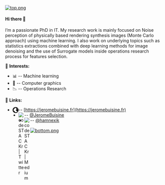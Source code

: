 [<img align="center" alt="top.png" src="https://jeromebuisine.fr/img/others/top_v3.png" />]()

#### Hi there 👋

I’m a passionate PhD in IT. My research work is mainly focused on Noise perception of physically based rendering synthesis images (Monte Carlo approach) using machine learning. I also work on underlying topics such as statistics extractions combined with deep learning methods for image denoising and the use of Surrogate models inside operations research process for features selection.

:notebook_with_decorative_cover: **Interests:**
- :bar_chart:  -- Machine learning
- :art:  -- Computer graphics
- :chart_with_downwards_trend:  -- Operations Research

:link: **Links:**
-  [<img align="left" alt="codeSTACKr.com" width="19" src="https://raw.githubusercontent.com/iconic/open-iconic/master/svg/globe.svg" />]() -- [https://jeromebuisine.fr](https://jeromebuisine.fr)
-  [<img align="left" alt="codeSTACKr | Twitter" width="19" src="https://cdn.jsdelivr.net/npm/simple-icons@v3/icons/twitter.svg" />]() -- [@JeromeBuisine](https://twitter.com/JeromeBuisine)
- [<img align="left" alt="codeSTACKr | Medium" width="19" src="https://cdn.jsdelivr.net/npm/simple-icons@v3/icons/medium.svg" />]() -- [@hamnexik](https://hamnexik.medium.com/)

[<img align="center" alt="bottom.png" src="https://jeromebuisine.fr/img/others/bottom_v3.png" />]()

